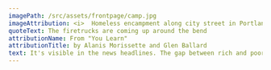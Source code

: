 ```yaml
---
imagePath: /src/assets/frontpage/camp.jpg
imageAttribution: <i>  Homeless encampment along city street in Portland, Oregon </i> By Graywalls - <a href="https://creativecommons.org/licenses/by-sa/4.0/deed.en" class="text-blue-500 underline" >CC BY 4.0</a>
quoteText: The firetrucks are coming up around the bend
attributionName: From "You Learn" 
attributionTitle: by Alanis Morissette and Glen Ballard
text: It's visible in the news headlines. The gap between rich and poor is expanding. Housing costs have skyrocketed and continue to climb. Good jobs are under threat of disappearance as A.I. research seeks to improve profitability at all costs. Social safety nets are also under attack and often the subject of hot, politically charged, debate. More and more average workers struggle with keeping ahead of their bills and, as a result, there is a growing number of people who are living only one financial upset away from becoming unhoused. The problem has reached and surpassed the critical stage. We have travelled from a place where social safety nets were adequate to prevent most houselessness to one where emergency shelters are needed for large numbers of our neighbors. We're trying to put out fires as the flames continue to be fanned, and the wind is in our face.
---
```


